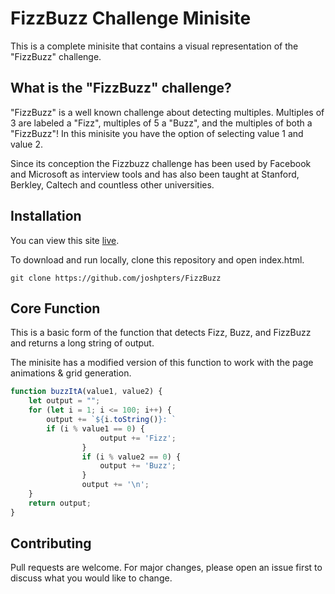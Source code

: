 # FizzBuzz Challenge Minisite

This is a complete minisite that contains a visual representation of the "FizzBuzz" challenge.

## What is the "FizzBuzz" challenge?

"FizzBuzz" is a well known challenge about detecting multiples. Multiples of 3 are labeled a "Fizz", multiples of 5 a "Buzz", and the multiples of both a "FizzBuzz"! In this minisite you have the option of selecting value 1 and value 2.

Since its conception the Fizzbuzz challenge has been used by Facebook and Microsoft as interview tools and has also been taught at Stanford, Berkley, Caltech and countless other universities.

## Installation

You can view this site [live](https://fizz-buzz-challenge.netlify.app/).

To download and run locally, clone this repository and open index.html.

``` sourceCode
git clone https://github.com/joshpters/FizzBuzz
```

## Core Function

This is a basic form of the function that detects Fizz, Buzz, and FizzBuzz and returns a long string of output.

The minisite has a modified version of this function to work with the page animations & grid generation.

```javascript
function buzzItA(value1, value2) {
	let output = "";
	for (let i = 1; i <= 100; i++) {
		output += `${i.toString()}: `
		if (i % value1 == 0) {
                    output += 'Fizz';
                }
                if (i % value2 == 0) {
                    output += 'Buzz';
                }
                output += '\n';
	}
	return output;
}
```

## Contributing
Pull requests are welcome. For major changes, please open an issue first to discuss what you would like to change.